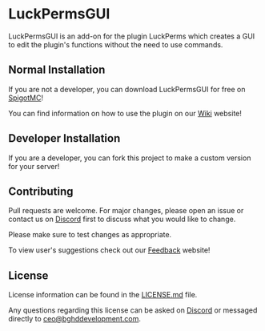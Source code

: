 # LuckPermsGUI

LuckPermsGUI is an add-on for the plugin LuckPerms which creates a GUI to edit the plugin's functions without the need to use commands. 

## Normal Installation

If you are not a developer, you can download LuckPermsGUI for free on [SpigotMC](https://www.spigotmc.org/resources/53460/)!  

You can find information on how to use the plugin on our [Wiki](https://wiki.bghddevelopment.com) website!
## Developer Installation

If you are a developer, you can fork this project to make a custom version for your server!


## Contributing
Pull requests are welcome. For major changes, please open an issue or contact us on [Discord](https://bghddevelopment.com/discord) first to discuss what you would like to change.

Please make sure to test changes as appropriate.  

To view user's suggestions check out our [Feedback](https://feedback.bghddevelopment.com) website!

## License
License information can be found in the [LICENSE.md](LICENSE.md) file.  


Any questions regarding this license can be asked on [Discord](https://bghddevelopment.com/discord) or messaged directly to [ceo@bghddevelopment.com](mailto:ceo@bghddevelopment.com).
